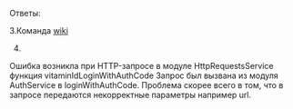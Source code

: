 Ответы:

3.Команда [wiki](https://www.google.com)

4.
Ошибка возникла при HTTP-запросе в модуле HttpRequestsService функция vitaminIdLoginWithAuthCode
Запрос был вызвана из модуля AuthService в loginWithAuthCode.
Проблема скорее всего в том, что в запросе передаются некорректные параметры например url.